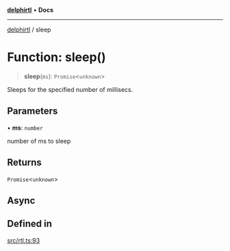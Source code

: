 [**delphirtl**](../README.md) • **Docs**

***

[delphirtl](../globals.md) / sleep

# Function: sleep()

> **sleep**(`ms`): `Promise`\<`unknown`\>

Sleeps for the specified number of millisecs.

## Parameters

• **ms**: `number`

number of ms to sleep

## Returns

`Promise`\<`unknown`\>

## Async

## Defined in

[src/rtl.ts:93](https://github.com/chuacw/delphirtl/blob/f0fe3802fcf930859eb4297a0ec19446d57ff540/src/rtl.ts#L93)
